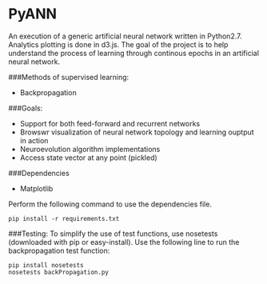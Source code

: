 PyANN
=====

An execution of a generic artificial neural network written in Python2.7.
Analytics plotting is done in d3.js. The goal of the project is
to help understand the process of learning through continous epochs in
an artificial neural network.

###Methods of supervised learning:
- Backpropagation

###Goals:
- Support for both feed-forward and recurrent networks
- Browswr visualization of neural network topology and learning ouptput in action
- Neuroevolution algorithm implementations
- Access state vector at any point (pickled)

###Dependencies
- Matplotlib

Perform the following command to use the dependencies file.
```
pip install -r requirements.txt
```

###Testing:
To simplify the use of test functions, use nosetests (downloaded with pip or
easy-install). Use the following line to run the backpropagation test
function:

```
pip install nosetests
nosetests backPropagation.py
```
